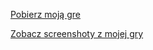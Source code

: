 [Pobierz moją gre](https://strona-kotela.github.io/downloads/game/gra.zip)


[Zobacz screenshoty z mojej gry](https://strona-kotela.github.io/downloads/game/screenshots/screenshots.htm)
